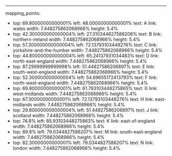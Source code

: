 ---
mapping_points:
 - top: 69.80000000000001%
   left: 48.00000000000001%
   text: A
   link: wales
   width: 7.448275862068966%
   height: 5.4%
 - top: 42.300000000000004%
   left: 27.310344827586206%
   text: B
   link: northern-ireland
   width: 7.448275862068966%
   height: 5.4%
 - top: 57.300000000000004%
   left: 72.13793103448276%
   text: C
   link: yorkshire-and-the-humber
   width: 7.448275862068966%
   height: 5.4%
 - top: 44.800000000000004%
   left: 65.24137931034483%
   text: D
   link: north-east-england
   width: 7.448275862068966%
   height: 5.4%
 - top: 87.29999999999998%
   left: 51.44827586206897%
   text: E
   link: south-west-england
   width: 7.448275862068966%
   height: 5.4%
 - top: 52.300000000000004%
   left: 54.89655172413793%
   text: F
   link: north-west-england
   width: 7.448275862068966%
   height: 5.4%
 - top: 69.80000000000001%
   left: 61.793103448275865%
   text: G
   link: west-midlands
   width: 7.448275862068966%
   height: 5.4%
 - top: 67.30000000000001%
   left: 72.13793103448276%
   text: H
   link: east-midlands
   width: 7.448275862068966%
   height: 5.4%
 - top: 29.800000000000004%
   left: 51.44827586206897%
   text: J
   link: scotland
   width: 7.448275862068966%
   height: 5.4%
 - top: 74.8%
   left: 85.93103448275863%
   text: K
   link: east-of-england
   width: 7.448275862068966%
   height: 5.4%
 - top: 89.8%
   left: 79.0344827586207%
   text: M
   link: south-east-england
   width: 7.448275862068966%
   height: 5.4%
 - top: 82.30000000000001%
   left: 79.0344827586207%
   text: N
   link: london
   width: 7.448275862068966%
   height: 5.4%
